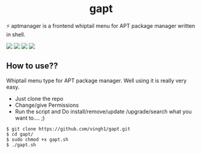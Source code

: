 <div align="center">
  
# gapt
</div>
<p>⚡ aptmanager is a frontend whiptail menu for APT package manager written in shell.
</p>
<img src="https://img.shields.io/github/stars/vingh1/gapt?color=e57474&labelColor=1e2528&style=for-the-badge"> <img src="https://img.shields.io/github/issues/vingh1/gapt?color=67b0e8&labelColor=1e2528&style=for-the-badge">
<img src="https://img.shields.io/static/v1?label=license&message=MIT&color=8ccf7e&labelColor=1e2528&style=for-the-badge">
<img src="https://img.shields.io/github/forks/vingh1/gapt?color=e5c76b&labelColor=1e2528&style=for-the-badge">
<br>

## How to use??
Whiptail menu type for APT package manager.
Well using it is really very easy.

- Just clone the repo
- Change/give Permissions
- Run the script and Do install/remove/update /upgrade/search what you want to....  ;)



```
$ git clone https://github.com/vingh1/gapt.git
$ cd gapt/
$ sudo chmod +x gapt.sh
$ ./gapt.sh
```

